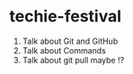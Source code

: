 # techie-festival


1. Talk about Git and GitHub
2. Talk about Commands 
3. Talk about git pull maybe !?
